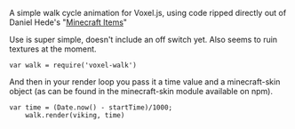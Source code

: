 A simple walk cycle animation for Voxel.js, using code ripped directly out of Daniel Hede's "[Minecraft Items](http://djazz.mine.nu/lab/minecraft_items/)"

Use is super simple, doesn't include an off switch yet.  Also seems to ruin textures at the moment.

```
var walk = require('voxel-walk')
```
And then in your render loop you pass it a time value and a minecraft-skin object (as can be found in the minecraft-skin module available on npm).
```
var time = (Date.now() - startTime)/1000;
	walk.render(viking, time)
```